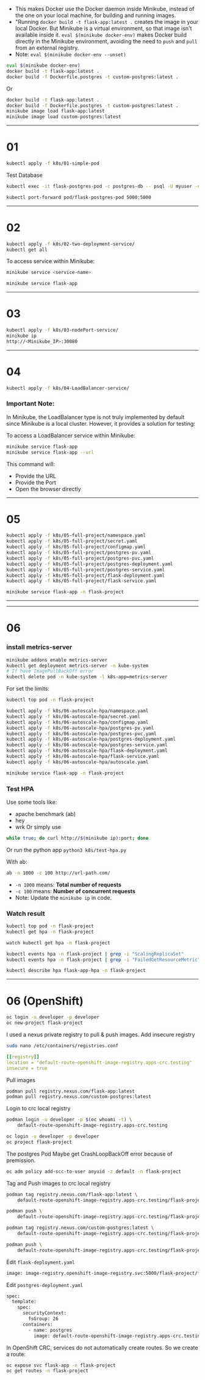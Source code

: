 * This makes Docker use the Docker daemon inside Minikube, instead of the one on your local machine, for building and running images.
* "Running `docker build -t flask-app:latest .` creates the image in your local Docker. But Minikube is a virtual environment, so that image isn't available inside it. `eval $(minikube docker-env)` makes Docker build directly in the Minikube environment, avoiding the need to `push` and `pull` from an external registry.
* Note: `eval $(minikube docker-env --unset)`
```bash
eval $(minikube docker-env)
docker build -t flask-app:latest .
docker build -f Dockerfile.postgres -t custom-postgres:latest .
```
Or
```bash
docker build -t flask-app:latest .
docker build -f Dockerfile.postgres -t custom-postgres:latest .
minikube image load flask-app:latest
minikube image load custom-postgres:latest
```

---

# 01
```bash
kubectl apply -f k8s/01-simple-pod
```
Test Database
```bash
kubectl exec -it flask-postgres-pod -c postgres-db -- psql -U myuser -d mydatabase -c "\dt"
```

```bash
kubectl port-forward pod/flask-postgres-pod 5000:5000
```

---

# 02
```bash
kubectl apply -f k8s/02-two-deployment-service/
kubectl get all
```
To access service within Minikube:
```bash
minikube service <service-name>
```
```bash
minikube service flask-app
```

---

# 03
```bash
kubectl apply -f k8s/03-nodePort-service/
minikube ip
http://<Minikube_IP>:30080
```

---

# 04
```bash
kubectl apply -f k8s/04-LoadBalancer-service/
```
### Important Note:
In Minikube, the LoadBalancer type is not truly implemented by default since Minikube is a local cluster. However, it provides a solution for testing:

To access a LoadBalancer service within Minikube:
```bash
minikube service flask-app
minikube service flask-app --url
```
This command will:
- Provide the URL
- Provide the Port
- Open the browser directly

---

# 05
```bash
kubectl apply -f k8s/05-full-project/namespace.yaml
kubectl apply -f k8s/05-full-project/secret.yaml
kubectl apply -f k8s/05-full-project/configmap.yaml
kubectl apply -f k8s/05-full-project/postgres-pv.yaml
kubectl apply -f k8s/05-full-project/postgres-pvc.yaml
kubectl apply -f k8s/05-full-project/postgres-deployment.yaml
kubectl apply -f k8s/05-full-project/postgres-service.yaml
kubectl apply -f k8s/05-full-project/flask-deployment.yaml
kubectl apply -f k8s/05-full-project/flask-service.yaml

minikube service flask-app -n flask-project
```

---


---

# 06
### install metrics-server
```bash
minikube addons enable metrics-server
kubectl get deployment metrics-server -n kube-system
# If have ImagePullBackOff error
kubectl delete pod -n kube-system -l k8s-app=metrics-server
```
For set the limits:
```bash
kubectl top pod -n flask-project
```
```bash
kubectl apply -f k8s/06-autoscale-hpa/namespace.yaml
kubectl apply -f k8s/06-autoscale-hpa/secret.yaml
kubectl apply -f k8s/06-autoscale-hpa/configmap.yaml
kubectl apply -f k8s/06-autoscale-hpa/postgres-pv.yaml
kubectl apply -f k8s/06-autoscale-hpa/postgres-pvc.yaml
kubectl apply -f k8s/06-autoscale-hpa/postgres-deployment.yaml
kubectl apply -f k8s/06-autoscale-hpa/postgres-service.yaml
kubectl apply -f k8s/06-autoscale-hpa/flask-deployment.yaml
kubectl apply -f k8s/06-autoscale-hpa/flask-service.yaml
kubectl apply -f k8s/06-autoscale-hpa/autoscale.yaml

minikube service flask-app -n flask-project
```
### Test HPA
Use some tools like:
* apache benchmark (ab)
* hey
* wrk
Or simply use
```bash
while true; do curl http://$(minikube ip):port; done
```
Or run the python app `python3 k8s/test-hpa.py `

With ab:
```bash
ab -n 1000 -c 100 http://url-path.com/
```
* `-n 1000` means: **Total number of requests**
* `-c 100` means: **Number of concurrent requests**
* Note: Update the `minikube ip` in code.
### Watch result
```bash
kubectl top pod -n flask-project
kubectl get hpa -n flask-project
```
```bash
watch kubectl get hpa -n flask-project
```
```bash
kubectl events hpa -n flask-project | grep -i "ScalingReplicaSet"
kubectl events hpa -n flask-project | grep -i "FailedGetResourceMetric"
```
```bash
kubectl describe hpa flask-app-hpa -n flask-project
```

---

# 06 (OpenShift)
```bash
oc login -u developer -p developer
oc new-project flask-project
```
I used a nexus private registry to pull & push images.
Add insecure registry
```bash
sudo nano /etc/containers/registries.conf
```
```yaml
[[registry]]
location = "default-route-openshift-image-registry.apps-crc.testing"
insecure = true
```
Pull images
```bash
podman pull registry.nexus.com/flask-app:latest
podman pull registry.nexus.com/custom-postgres:latest
```
Login to crc local registry
```bash
podman login -u developer -p $(oc whoami -t) \
    default-route-openshift-image-registry.apps-crc.testing
```
```bash
oc login -u developer -p developer
oc project flask-project
```
The postgres Pod Maybe get CrashLoopBackOff error because of premission.
```bash
oc adm policy add-scc-to-user anyuid -z default -n flask-project
```
Tag and Push images to crc local registry
```bash
podman tag registry.nexus.com/flask-app:latest \
    default-route-openshift-image-registry.apps-crc.testing/flask-project/flask-app:latest
```
```bash
podman push \
    default-route-openshift-image-registry.apps-crc.testing/flask-project/flask-app:latest
```
```bash
podman tag registry.nexus.com/custom-postgres:latest \
    default-route-openshift-image-registry.apps-crc.testing/flask-project/custom-postgres:latest
```
```bash
podman push \
    default-route-openshift-image-registry.apps-crc.testing/flask-project/custom-postgres:latest
```
Edit `flask-deployment.yaml`
```bash
image: image-registry.openshift-image-registry.svc:5000/flask-project/flask-app:latest
```
Edit `postgres-deployment.yaml`
```bash
spec:
  template:
    spec:
      securityContext:
        fsGroup: 26
      containers:
        - name: postgres
          image: default-route-openshift-image-registry.apps-crc.testing/flask-project/custom-postgres:latest
```
In OpenShift CRC, services do not automatically create routes. So we create a route:
```bash
oc expose svc flask-app -n flask-project
oc get routes -n flask-project
```
